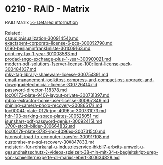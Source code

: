 # 0210 - RAID - Matrix
 RAID Matrix
[>> Detailed information](https://secure.shareit.com/shareit/product.html?productid=301015411&affiliateid=200057808)<br/><br/>Related:
<br />[csaudiovisualization-300914540.md](https://github.com/downloadplanet/downloadplanet/blob/main/csaudiovisualization-300914540.md)<br />[exactspent-corporate-license-6-pcs-300052798.md](https://github.com/downloadplanet/downloadplanet/blob/main/exactspent-corporate-license-6-pcs-300052798.md)<br />[0190-benjaminfranklinliste-301009163.md](https://github.com/downloadplanet/downloadplanet/blob/main/0190-benjaminfranklinliste-301009163.md)<br />[print-my-fax-1-year-301008583.md](https://github.com/downloadplanet/downloadplanet/blob/main/print-my-fax-1-year-301008583.md)<br />[prodad-ango-exchange-plus-1-year-300900021.md](https://github.com/downloadplanet/downloadplanet/blob/main/prodad-ango-exchange-plus-1-year-300900021.md)<br />[modern-pdf-solutions-1server-license-100client-license-pack-300484037.md](https://github.com/downloadplanet/downloadplanet/blob/main/modern-pdf-solutions-1server-license-100client-license-pack-300484037.md)<br />[mkv-tag-library-shareware-license-300754391.md](https://github.com/downloadplanet/downloadplanet/blob/main/mkv-tag-library-shareware-license-300754391.md)<br />[email-management-toolkitpst-compress-and-compact-pst-upgrade-and-downgradetechnician-license-300726414.md](https://github.com/downloadplanet/downloadplanet/blob/main/email-management-toolkitpst-compress-and-compact-pst-upgrade-and-downgradetechnician-license-300726414.md)<br />[password-director-138378.md](https://github.com/downloadplanet/downloadplanet/blob/main/password-director-138378.md)<br />[loc00173-plate-9409-layout-private-300731397.md](https://github.com/downloadplanet/downloadplanet/blob/main/loc00173-plate-9409-layout-private-300731397.md)<br />[mbox-extractor-home-user-license-300851849.md](https://github.com/downloadplanet/downloadplanet/blob/main/mbox-extractor-home-user-license-300851849.md)<br />[shining-camera-photo-recovery-300865178.md](https://github.com/downloadplanet/downloadplanet/blob/main/shining-camera-photo-recovery-300865178.md)<br />[loc00044-plate-0125-jpg-4096px-300731073.md](https://github.com/downloadplanet/downloadplanet/blob/main/loc00044-plate-0125-jpg-4096px-300731073.md)<br />[hdr-103-parking-space-plates-300525051.md](https://github.com/downloadplanet/downloadplanet/blob/main/hdr-103-parking-space-plates-300525051.md)<br />[isunshare-pdf-password-genius-300924151.md](https://github.com/downloadplanet/downloadplanet/blob/main/isunshare-pdf-password-genius-300924151.md)<br />[3700-stock-bilder-300664832.md](https://github.com/downloadplanet/downloadplanet/blob/main/3700-stock-bilder-300664832.md)<br />[loc00178-plate-3782-jpg-4096px-300731540.md](https://github.com/downloadplanet/downloadplanet/blob/main/loc00178-plate-3782-jpg-4096px-300731540.md)<br />[istonsoft-ipad-to-computer-transfer-300917108.md](https://github.com/downloadplanet/downloadplanet/blob/main/istonsoft-ipad-to-computer-transfer-300917108.md)<br />[customize-ms-sql-recovery-300847833.md](https://github.com/downloadplanet/downloadplanet/blob/main/customize-ms-sql-recovery-300847833.md)<br />[meisterin-für-rohrkanal-u-industrieservice-ihkbii7-arbeits-umwelt-u-gesundheitsschutz-2-videos-spielzeit-38-min-mit-34-s-begleitskript-urep-von-schnelllernexperte-dr-marius-ebert-300634828.md](https://github.com/downloadplanet/downloadplanet/blob/main/meisterin-für-rohrkanal-u-industrieservice-ihkbii7-arbeits-umwelt-u-gesundheitsschutz-2-videos-spielzeit-38-min-mit-34-s-begleitskript-urep-von-schnelllernexperte-dr-marius-ebert-300634828.md)